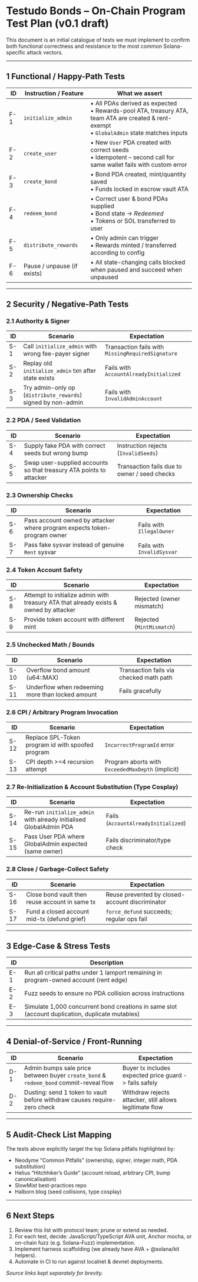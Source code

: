 # Testudo Bonds – On-Chain Program Test Plan (v0.1 draft)

This document is an initial catalogue of tests we must implement to confirm
both functional correctness and resistance to the most common Solana-specific
attack vectors.

---

## 1 Functional / Happy-Path Tests

| ID | Instruction / Feature | What we assert |
|---|---|---|
| F-1 | `initialize_admin` | • All PDAs derived as expected  <br>• Rewards-pool ATA, treasury ATA, team ATA are created & rent-exempt  <br>• `GlobalAdmin` state matches inputs |
| F-2 | `create_user` | • New `User` PDA created with correct seeds  <br>• Idempotent – second call for same wallet fails with custom error |
| F-3 | `create_bond` | • Bond PDA created, mint/quantity saved  <br>• Funds locked in escrow vault ATA |
| F-4 | `redeem_bond` | • Correct user & bond PDAs supplied  <br>• Bond state → *Redeemed*  <br>• Tokens or SOL transferred to user |
| F-5 | `distribute_rewards` | • Only admin can trigger <br>• Rewards minted / transferred according to config |
| F-6 | Pause / unpause (if exists) | • All state-changing calls blocked when paused and succeed when unpaused |

---

## 2 Security / Negative-Path Tests

### 2.1 Authority & Signer

| ID | Scenario | Expectation |
|---|---|---|
| S-1 | Call `initialize_admin` with wrong fee-payer signer | Transaction fails with `MissingRequiredSignature` |
| S-2 | Replay old `initialize_admin` txn after state exists | Fails with `AccountAlreadyInitialized` |
| S-3 | Try admin-only op (`distribute_rewards`) signed by non-admin | Fails with `InvalidAdminAccount` |

### 2.2 PDA / Seed Validation

| ID | Scenario | Expectation |
|---|---|---|
| S-4 | Supply fake PDA with correct seeds but wrong bump | Instruction rejects (`InvalidSeeds`) |
| S-5 | Swap user-supplied accounts so that treasury ATA points to attacker | Transaction fails due to owner / seed checks |

### 2.3 Ownership Checks

| ID | Scenario | Expectation |
|---|---|---|
| S-6 | Pass account owned by attacker where program expects token-program owner | Fails with `IllegalOwner` |
| S-7 | Pass fake sysvar instead of genuine `Rent` sysvar | Fails with `InvalidSysvar` |

### 2.4 Token Account Safety

| ID | Scenario | Expectation |
|---|---|---|
| S-8 | Attempt to initialize admin with treasury ATA that already exists & owned by attacker | Rejected (owner mismatch) |
| S-9 | Provide token account with different mint | Rejected (`MintMismatch`) |

### 2.5 Unchecked Math / Bounds

| ID | Scenario | Expectation |
|---|---|---|
| S-10 | Overflow bond amount (u64::MAX) | Transaction fails via checked math path |
| S-11 | Underflow when redeeming more than locked amount | Fails gracefully |

### 2.6 CPI / Arbitrary Program Invocation

| ID | Scenario | Expectation |
|---|---|---|
| S-12 | Replace SPL-Token program id with spoofed program | `IncorrectProgramId` error |
| S-13 | CPI depth >=4 recursion attempt | Program aborts with `ExceededMaxDepth` (implicit) |

### 2.7 Re-Initialization & Account Substitution (Type Cosplay)

| ID | Scenario | Expectation |
|---|---|---|
| S-14 | Re-run `initialize_admin` with already initialised GlobalAdmin PDA | Fails (`AccountAlreadyInitialized`) |
| S-15 | Pass User PDA where GlobalAdmin expected (same owner) | Fails discriminator/type check |

### 2.8 Close / Garbage-Collect Safety

| ID | Scenario | Expectation |
|---|---|---|
| S-16 | Close bond vault then reuse account in same tx | Reuse prevented by closed-account discriminator |
| S-17 | Fund a closed account mid-tx (defund grief) | `force_defund` succeeds; regular ops fail |

---

## 3 Edge-Case & Stress Tests

| ID | Description |
|---|---|
| E-1 | Run all critical paths under 1 lamport remaining in program-owned account (rent edge) |
| E-2 | Fuzz seeds to ensure no PDA collision across instructions |
| E-3 | Simulate 1,000 concurrent bond creations in same slot (account duplication, duplicate mutables) |

---

## 4 Denial-of-Service / Front-Running

| ID | Scenario | Expectation |
|---|---|---|
| D-1 | Admin bumps sale price between buyer `create_bond` & `redeem_bond` commit-reveal flow | Buyer tx includes expected price guard -> fails safely |
| D-2 | Dusting: send 1 token to vault before withdraw causes require-zero check | Withdraw rejects attacker, still allows legitimate flow |

---

## 5 Audit-Check List Mapping

The tests above explicitly target the top Solana pitfalls highlighted by:

* Neodyme “Common Pitfalls” (ownership, signer, integer math, PDA substitution)
* Helius “Hitchhiker’s Guide” (account reload, arbitrary CPI, bump canonicalisation)
* SlowMist best-practices repo
* Halborn blog (seed collisions, type cosplay)

---

## 6 Next Steps

1. Review this list with protocol team; prune or extend as needed.
2. For each test, decide: JavaScript/TypeScript AVA unit, Anchor mocha, or on-chain fuzz (e.g. Solana-Fuzz) implementation.
3. Implement harness scaffolding (we already have AVA + @solana/kit helpers).
4. Automate in CI to run against localnet & devnet deployments.

*Source links kept separately for brevity.*
